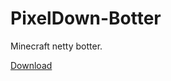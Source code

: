 # PixelDown-Botter
Minecraft netty botter.

<a href="https://github.com/cliquant/PixelDown-Botter/releases/tag/release">Download</a>
